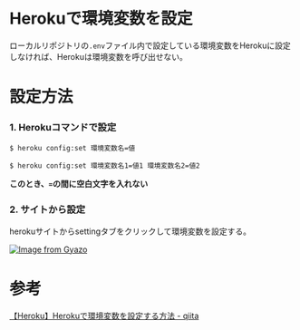 # Herokuで環境変数を設定

ローカルリポジトリの`.env`ファイル内で設定している環境変数をHerokuに設定しなければ、Herokuは環境変数を呼び出せない。

# 設定方法

### 1. Herokuコマンドで設定

`$ heroku config:set 環境変数名=値`

`$ heroku config:set 環境変数名1=値1 環境変数名2=値2`

**このとき、`=`の間に空白文字を入れない**

### 2. サイトから設定

herokuサイトからsettingタブをクリックして環境変数を設定する。

[![Image from Gyazo](https://i.gyazo.com/17635078884038f73abccde6fef6a095.png)](https://gyazo.com/17635078884038f73abccde6fef6a095)

# 参考

[【Heroku】Herokuで環境変数を設定する方法 - qiita](https://qiita.com/mzmz__02/items/64db94b8fc67ee0a9068)
